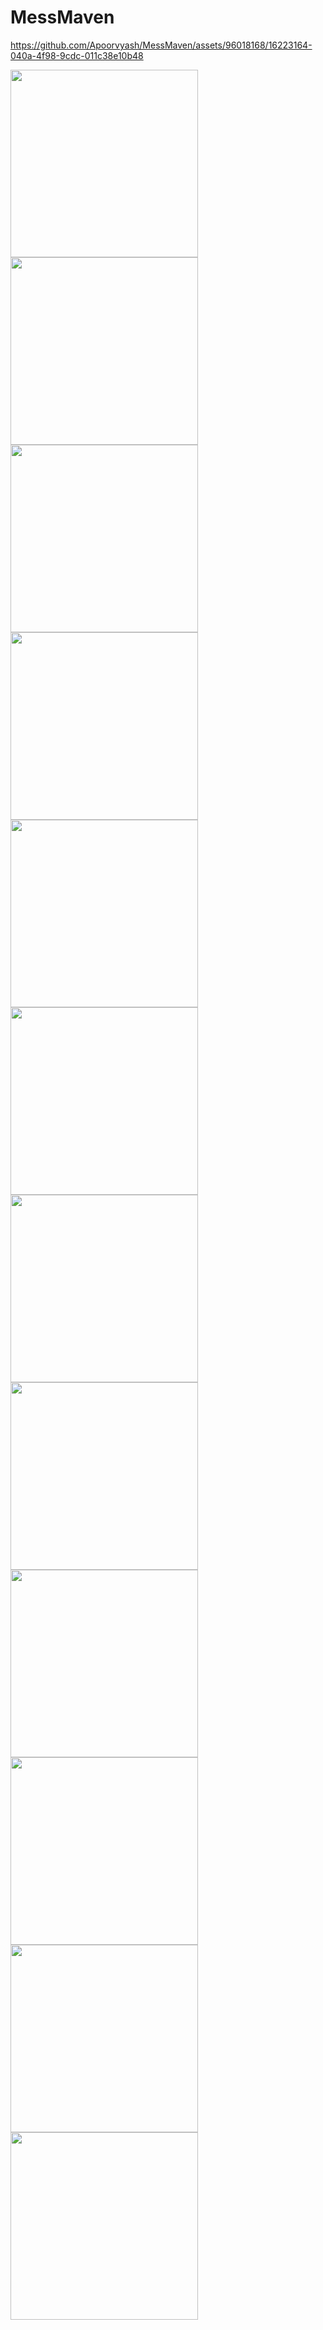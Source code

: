 
# MessMaven




https://github.com/Apoorvyash/MessMaven/assets/96018168/16223164-040a-4f98-9cdc-011c38e10b48




<a href="url"><img src="https://github.com/Apoorvyash/MessMaven/assets/96018168/78b171e3-01c8-433e-abce-fd64b6164ab6" align="left" height="300" ></a>
<a href="url"><img src="https://github.com/Apoorvyash/MessMaven/assets/96018168/84d5d566-5381-48cf-8faf-02ffbb7d136b" align="left" height="300" ></a>
<a href="url"><img src="https://github.com/Apoorvyash/MessMaven/assets/96018168/bf54ea0b-8c87-4ee2-958d-58ba344a8820" align="left" height="300" ></a>
<a href="url"><img src="https://github.com/Apoorvyash/MessMaven/assets/96018168/388dd63f-2ff6-4dbe-90ee-d946997ae900" align="left" height="300" ></a>
<a href="url"><img src="https://github.com/Apoorvyash/MessMaven/assets/96018168/4430b18a-9a0f-414d-8fb2-f7b211a4e032" align="left" height="300" ></a>
<a href="url"><img src="https://github.com/Apoorvyash/MessMaven/assets/96018168/2f5b8be5-299c-4824-b400-bcfbed1a93f3" align="left" height="300" ></a>
<a href="url"><img src="https://github.com/Apoorvyash/MessMaven/assets/96018168/d8919a75-00d5-4e7d-878b-d0109afb319e" align="left" height="300" ></a>
<a href="url"><img src="https://github.com/Apoorvyash/MessMaven/assets/96018168/210c759b-0998-4c6a-a836-290dff2345cb" align="left" height="300" ></a>
<a href="url"><img src="https://github.com/Apoorvyash/MessMaven/assets/96018168/a8b127a0-2d61-4ef2-a669-3ee13712be1d" align="left" height="300" ></a>
<a href="url"><img src="https://github.com/Apoorvyash/MessMaven/assets/96018168/bcd22132-58e6-453c-a05b-f8a2a73f027c" align="left" height="300" ></a>
<a href="url"><img src="https://github.com/Apoorvyash/MessMaven/assets/96018168/ca5a734d-7dc0-4f6e-a98f-2922dd0cb4ec" align="left" height="300" ></a>
<a href="url"><img src="https://github.com/Apoorvyash/MessMaven/assets/96018168/2a83facb-d60f-420c-9ce3-bf4435331bba" align="left" height="300" ></a>


